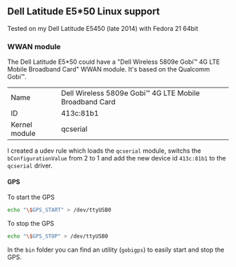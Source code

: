 ## Dell Latitude E5*50 Linux support

Tested on my Dell Latitude E5450 (late 2014) with Fedora 21 64bit

### WWAN module

The Dell Latitude E5*50 could have a "Dell Wireless 5809e Gobi™ 4G LTE Mobile Broadband Card" WWAN module. It's based on the Qualcomm Gobi™.

|   |   |
|---|---|
| Name | Dell Wireless 5809e Gobi™ 4G LTE Mobile Broadband Card |
| ID | 413c:81b1 |
| Kernel module | qcserial |

I created a udev rule which loads the ```qcserial``` module, switchs the ```bConfigurationValue``` from 2 to 1 and add the new device id ```413c:81b1``` to the ```qcserial``` driver.

#### GPS ####

To start the GPS

```bash
echo "\$GPS_START" > /dev/ttyUSB0
```

To stop the GPS

```bash
echo "\$GPS_STOP" > /dev/ttyUSB0
```

In the ```bin``` folder you can find an utility (```gobigps```) to easily start and stop the GPS.
